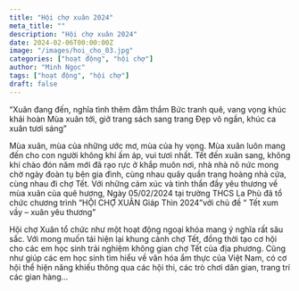 ```yaml
---
title: "Hội chợ xuân 2024"
meta_title: ""
description: "Hội chợ xuân 2024"
date: 2024-02-06T00:00:00Z
image: "/images/hoi_cho_03.jpg"
categories: ["hoạt động", "hội chợ"]
author: "Minh Ngọc"
tags: ["hoạt động", "hội chợ"]
draft: false
---
```


“Xuân đang đến, nghĩa tình thêm đằm thắm
Bức tranh quê, vang vọng khúc khải hoàn
Mùa xuân tới, giở trang sách sang trang
Đẹp vô ngần, khúc ca xuân tươi sáng”

Mùa xuân, mùa của những ước mơ, mùa của hy vọng. Mùa xuân  luôn mang đến cho con người không khí ấm áp, vui tươi nhất. Tết đến xuân sang, không khí chào đón năm mới đã rạo rực ở khắp muôn nơi, nhà nhà nô nức mong chờ ngày đoàn tụ bên gia đình, cùng nhau quây quần trang hoàng nhà cửa, cùng nhau đi chợ Tết. Với những cảm xúc và tinh thần đầy yêu thương về mùa xuân của quê hương, Ngày 05/02/2024 tại trường THCS La Phù đã tổ chức chương trình “HỘI CHỢ XUÂN Giáp Thìn 2024”với chủ đề “ Tết xum vầy – xuân yêu thương”

Hội chợ Xuân tổ chức như một hoạt động ngoại khóa mang ý nghĩa rất sâu sắc. Với mong muốn tái hiện lại khung cảnh chợ Tết, đồng thời tạo cơ hội cho các em học sinh trải nghiệm không gian chợ Tết của địa phương. Cũng như giúp các em học sinh tìm hiểu về văn hóa ẩm thực của Việt Nam, có cơ hội thể hiện năng khiếu thông qua các hội thi, các trò chơi dân gian, trang trí các gian hàng...


